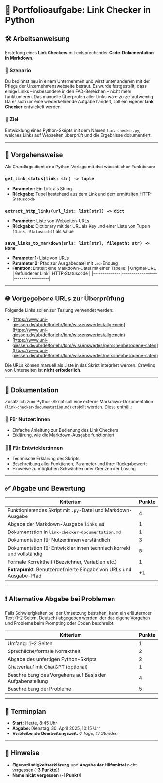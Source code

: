 # 📑 Portfolioaufgabe: Link Checker in Python

## 🛠️ Arbeitsanweisung

Erstellung eines **Link Checkers** mit entsprechender **Code-Dokumentation in Markdown**.

### 📘 Szenario
Du beginnst neu in einem Unternehmen und wirst unter anderem mit der Pflege der Unternehmenswebseite betraut. Es wurde festgestellt, dass einige Links – insbesondere in den FAQ-Bereichen – nicht mehr funktionieren. Das manuelle Überprüfen aller Links wäre zu zeitaufwendig. Da es sich um eine wiederkehrende Aufgabe handelt, soll ein eigener **Link Checker** entwickelt werden.

### 🔧 Ziel
Entwicklung eines Python-Skripts mit dem Namen `link-checker.py`, welches Links auf Webseiten überprüft und die Ergebnisse dokumentiert.

---

## 🧪 Vorgehensweise

Als Grundlage dient eine Python-Vorlage mit drei wesentlichen Funktionen:

### `get_link_status(link: str) -> tuple`
- **Parameter:** Ein Link als String
- **Rückgabe:** Tupel bestehend aus dem Link und dem ermittelten HTTP-Statuscode

### `extract_http_links(url_list: list[str]) -> dict`
- **Parameter:** Liste von Webseiten-URLs
- **Rückgabe:** Dictionary mit der URL als Key und einer Liste von Tupeln (`(Link, Statuscode)`) als Value

### `save_links_to_markdown(urls: list[str], filepath: str) -> None`
- **Parameter 1:** Liste von URLs
- **Parameter 2:** Pfad zur Ausgabedatei mit `.md`-Endung
- **Funktion:** Erstellt eine Markdown-Datei mit einer Tabelle:
  | Original-URL | Gefundener Link | HTTP-Statuscode |
  |--------------|------------------|------------------|

---

## 🌐 Vorgegebene URLs zur Überprüfung

Folgende Links sollen zur Testung verwendet werden:
- [https://www.uni-giessen.de/ub/de/forlehr/fdm/wissenswertes/allgemein](https://www.uni-giessen.de/ub/de/forlehr/fdm/wissenswertes/allgemein)
- [https://www.uni-giessen.de/ub/de/forlehr/fdm/wissenswertes/personenbezogene-daten](https://www.uni-giessen.de/ub/de/forlehr/fdm/wissenswertes/personenbezogene-daten)

Die URLs können manuell als Liste in das Skript integriert werden. Crawling von Unterseiten ist **nicht erforderlich**.

---

## 📄 Dokumentation

Zusätzlich zum Python-Skript soll eine externe Markdown-Dokumentation (`link-checker-documentation.md`) erstellt werden. Diese enthält:

### 👤 Für Nutzer:innen
- Einfache Anleitung zur Bedienung des Link Checkers
- Erklärung, wie die Markdown-Ausgabe funktioniert

### 👨‍💻 Für Entwickler:innen
- Technische Erklärung des Skripts
- Beschreibung aller Funktionen, Parameter und ihrer Rückgabewerte
- Hinweise zu möglichen Schwächen oder Grenzen der Lösung

---

## ✅ Abgabe und Bewertung

| Kriterium | Punkte |
|----------|--------|
| Funktionierendes Skript mit `.py`-Datei und Markdown-Ausgabe | 4 |
| Abgabe der Markdown-Ausgabe `links.md` | 1 |
| Dokumentation in `link-checker-documentation.md` | 1 |
| Dokumentation für Nutzer:innen verständlich | 3 |
| Dokumentation für Entwickler:innen technisch korrekt und vollständig | 5 |
| Formale Korrektheit (Bezeichner, Variablen etc.) | 1 |
| **Extrapunkt:** Benutzerdefinierte Eingabe von URLs und Ausgabe-Pfad | +1 |

---

## ❗ Alternative Abgabe bei Problemen

Falls Schwierigkeiten bei der Umsetzung bestehen, kann ein erläuternder Text (1–2 Seiten, Deutsch) abgegeben werden, der das eigene Vorgehen und Probleme beim Prompting oder Coden beschreibt.

| Kriterium | Punkte |
|----------|--------|
| Umfang: 1–2 Seiten | 1 |
| Sprachliche/formale Korrektheit | 2 |
| Abgabe des unfertigen Python-Skripts | 2 |
| Chatverlauf mit ChatGPT (optional) | 1 |
| Beschreibung des Vorgehens auf Basis der Aufgabenstellung | 4 |
| Beschreibung der Probleme | 5 |

---

## 📅 Terminplan

- **Start:** Heute, 8:45 Uhr
- **Abgabe:** Dienstag, 30. April 2025, 10:15 Uhr
- **Verbleibende Bearbeitungszeit:** _6 Tage, 13 Stunden_

---

## 📌 Hinweise

- **Eigenständigkeitserklärung** und **Angabe der Hilfsmittel** nicht vergessen (**-3 Punkte**)!
- **Name nicht vergessen** (**-1 Punkt**)!
